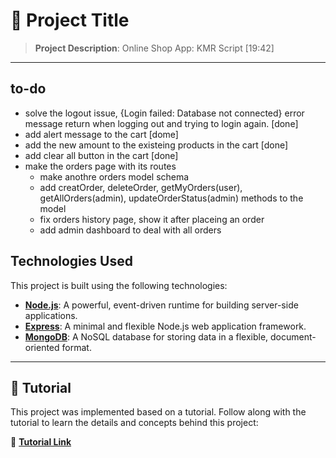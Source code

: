 # 📁 Project Title

> **Project Description**: Online Shop App: KMR Script [19:42]

---
## to-do

- solve the logout issue, {Login failed: Database not connected} error message return when logging out and trying to login again. [done]
- add alert message to the cart [dome]
- add the new amount to the existeing products in the cart [done]
- add clear all button in the cart [done]
- make the orders page with its routes
    - make anothre orders model schema
    - add creatOrder, deleteOrder, getMyOrders(user), getAllOrders(admin), updateOrderStatus(admin) methods to the model
    - fix orders history page, show it after placeing an order
    - add admin dashboard to deal with all orders


## Technologies Used

This project is built using the following technologies:

- **[Node.js](https://nodejs.org/)**: A powerful, event-driven runtime for building server-side applications.
- **[Express](https://expressjs.com/)**: A minimal and flexible Node.js web application framework.
- **[MongoDB](https://www.mongodb.com/)**: A NoSQL database for storing data in a flexible, document-oriented format.

---

## 📖 Tutorial

This project was implemented based on a tutorial. Follow along with the tutorial to learn the details and concepts behind this project:

🔗 [**Tutorial Link**](https://www.youtube.com/watch?v=v9YwzweUmpc&list=PLL2zWZTDFZzgxxD66mv95I8hC0pby5bdp&index=19) <!-- Replace # with the actual tutorial URL -->
